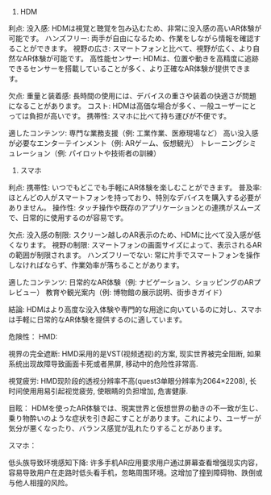 1. HDM

利点:
没入感: 
HDMは視覚と聴覚を包み込むため、非常に没入感の高いAR体験が可能です。
ハンズフリー: 
両手が自由になるため、作業をしながら情報を確認することができます。
視野の広さ: 
スマートフォンと比べて、視野が広く、より自然なAR体験が可能です。
高性能センサー: 
HDMは、位置や動きを高精度に追跡できるセンサーを搭載していることが多く、より正確なAR体験が提供できます。

欠点:
重量と装着感: 
長時間の使用には、デバイスの重さや装着の快適さが問題になることがあります。
コスト: 
HDMは高価な場合が多く、一般ユーザーにとっては負担が高いです。
携帯性: 
スマホに比べて持ち運びが不便です。

適したコンテンツ:
専門な業務支援（例: 工業作業、医療現場など）
高い没入感が必要なエンターテインメント（例: ARゲーム、仮想観光）
トレーニングシミュレーション（例: パイロットや技術者の訓練）


1. スマホ

利点:
携帯性: いつでもどこでも手軽にAR体験を楽しむことができます。
普及率: ほとんどの人がスマートフォンを持っており、特別なデバイスを購入する必要がありません。
操作性: タッチ操作や既存のアプリケーションとの連携がスムーズで、日常的に使用するのが容易です。

欠点:
没入感の制限: スクリーン越しのAR表示のため、HDMに比べて没入感が低くなります。
視野の制限: スマートフォンの画面サイズによって、表示されるARの範囲が制限されます。
ハンズフリーでない: 常に片手でスマートフォンを操作しなければならず、作業効率が落ちることがあります。

適したコンテンツ:
日常的なAR体験（例: ナビゲーション、ショッピングのARプレビュー）
教育や観光案内（例: 博物館の展示説明、街歩きガイド）


結論:
HDMはより高度な没入体験や専門的な用途に向いているのに対し、スマホは手軽に日常的なAR体験を提供するのに適しています。



危険性：
HMD:

視界の完全遮断: 
HMD采用的是VST(视频透视)的方案, 现实世界被完全阻断, 如果系统出现故障导致画面卡死或者黑屏, 移动中的危险性非常高.

視覚疲労: 
HMD现阶段的透视分辨率不高(quest3单眼分辨率为2064×2208), 长时间使用用易引起视觉疲劳, 使眼睛的负担增加, 危害健康.

目眩：
HDMを使ったAR体験では、現実世界と仮想世界の動きの不一致が生じ、乗り物酔いのような症状を引き起こすことがあります。これにより、ユーザーが気分が悪くなったり、バランス感覚が乱れたりすることがあります。

スマホ：

低头族导致环境感知下降:
许多手机AR应用要求用户通过屏幕查看增强现实内容，容易导致用户在走路时低头看手机，忽略周围环境。这增加了撞到障碍物、跌倒或与他人相撞的风险。